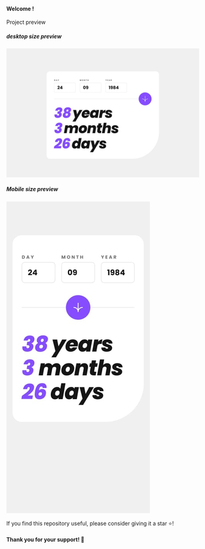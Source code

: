 <h4>Welcome !</h4>

<p>Project preview</p>

<h5>desktop size preview</h5>
<img src="./design/desktop-completed.jpg" alt="desktop size"/>

<h5>Mobile size preview</h5>
<img src="./design/mobile-design.jpg" alt="mobile size"/>

<p>
If you find this repository useful, please consider giving it a star ⭐️!
</p>

<h4>Thank you for your support! 🙌</h4>